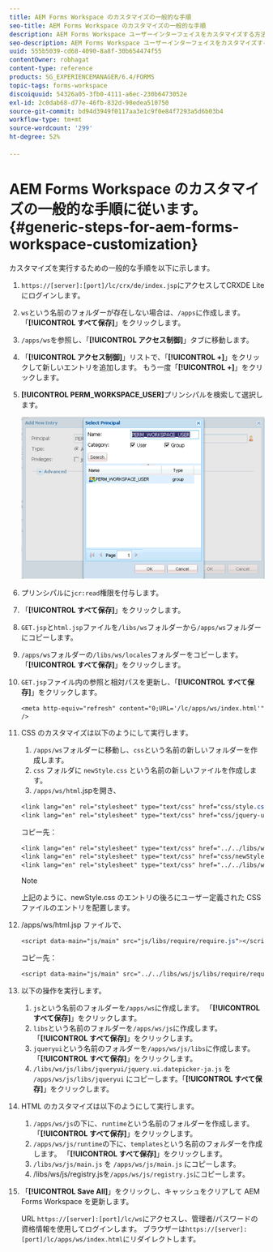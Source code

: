 ```yaml
---
title: AEM Forms Workspace のカスタマイズの一般的な手順
seo-title: AEM Forms Workspace のカスタマイズの一般的な手順
description: AEM Forms Workspace ユーザーインターフェイスをカスタマイズする方法。
seo-description: AEM Forms Workspace ユーザーインターフェイスをカスタマイズする方法。
uuid: 555b5039-cd68-4090-8a8f-30b654474f55
contentOwner: robhagat
content-type: reference
products: SG_EXPERIENCEMANAGER/6.4/FORMS
topic-tags: forms-workspace
discoiquuid: 54326a05-3fb0-4111-a6ec-230b6473052e
exl-id: 2c0dab68-d77e-46fb-832d-90edea510750
source-git-commit: bd94d3949f0117aa3e1c9f0e84f7293a5d6b03b4
workflow-type: tm+mt
source-wordcount: '299'
ht-degree: 52%

---
```


# AEM Forms Workspace のカスタマイズの一般的な手順に従います。  {#generic-steps-for-aem-forms-workspace-customization}

カスタマイズを実行するための一般的な手順を以下に示します。

1. `https://[server]:[port]/lc/crx/de/index.jsp`にアクセスしてCRXDE Liteにログインします。
1. `ws`という名前のフォルダーが存在しない場合は、`/apps`に作成します。 「**[!UICONTROL すべて保存]**」をクリックします。
1. `/apps/ws`を参照し、「**[!UICONTROL アクセス制御]**」タブに移動します。
1. 「**[!UICONTROL アクセス制御]**」リストで、「**[!UICONTROL +]**」をクリックして新しいエントリを追加します。 もう一度「**[!UICONTROL +]**」をクリックします。
1. **[!UICONTROL PERM_WORKSPACE_USER]**&#x200B;プリンシパルを検索して選択します。

   ![HTML Workspace をカスタマイズするための汎用手順の一部として PERM_WORKSPACE_USER プリンシパルを選択します](assets/perm_workspace_user.png)

1. プリンシパルに`jcr:read`権限を付与します。
1. 「**[!UICONTROL すべて保存]**」をクリックします。
1. `GET.jsp`と`html.jsp`ファイルを`/libs/ws`フォルダーから`/apps/ws`フォルダーにコピーします。
1. `/apps/ws`フォルダーの`/libs/ws/locales`フォルダーをコピーします。 「**[!UICONTROL すべて保存]**」をクリックします。
1. `GET.jsp`ファイル内の参照と相対パスを更新し、「**[!UICONTROL すべて保存]**」をクリックします。

   ```
   <meta http-equiv="refresh" content="0;URL='/lc/apps/ws/index.html'" />
   ```

1. CSS のカスタマイズは以下のようにして実行します。

   1. `/apps/ws`フォルダーに移動し、`css`という名前の新しいフォルダーを作成します。
   1. `css` フォルダに `newStyle.css` という名前の新しいファイルを作成します。
   1. `/apps/ws/html`.jspを開き、

   ```css
   <link lang="en" rel="stylesheet" type="text/css" href="css/style.css" />
   <link lang="en" rel="stylesheet" type="text/css" href="css/jquery-ui.css"/>
   ```

   コピー先：

   ```css
   <link lang="en" rel="stylesheet" type="text/css" href="../../libs/ws/css/style.css" />
   <link lang="en" rel="stylesheet" type="text/css" href="css/newStyle.css" />
   <link lang="en" rel="stylesheet" type="text/css" href="../../libs/ws/css/jquery-ui.css"/>
   ```

   >[!NOTE]
   >
   >上記のように、newStyle.css のエントリの後ろにユーザー定義された CSS ファイルのエントリを配置します。

1. /apps/ws/html.jsp ファイルで、

   ```css
   <script data-main="js/main" src="js/libs/require/require.js"></script>
   ```

   コピー先：

   ```css
   <script data-main="js/main" src="../../libs/ws/js/libs/require/require.js"></script>
   ```

1. 以下の操作を実行します。

   1. `js`という名前のフォルダーを`/apps/ws`に作成します。 「**[!UICONTROL すべて保存]**」をクリックします。
   1. `libs`という名前のフォルダーを`/apps/ws/js`に作成します。 「**[!UICONTROL すべて保存]**」をクリックします。
   1. `jqueryui`という名前のフォルダーを`/apps/ws/js/libs`に作成します。 「**[!UICONTROL すべて保存]**」をクリックします。
   1. `/libs/ws/js/libs/jqueryui/jquery.ui.datepicker-ja.js` を `/apps/ws/js/libs/jqueryui` にコピーします。「**[!UICONTROL すべて保存]**」をクリックします。

1. HTML のカスタマイズは以下のようにして実行します。

   1. `/apps/ws/js`の下に、`runtime`という名前のフォルダーを作成します。 「**[!UICONTROL すべて保存]**」をクリックします。
   1. `/apps/ws/js/runtime`の下に、`templates`という名前のフォルダーを作成します。 「**[!UICONTROL すべて保存]**」をクリックします。
   1. `/libs/ws/js/main.js` を `/apps/ws/js/main.js` にコピーします。
   1. /libs/ws/js/registry.jsを`/apps/ws/js/registry.js`にコピーします。

1. 「**[!UICONTROL Save All]**」をクリックし、キャッシュをクリアして AEM Forms Workspace を更新します。

   URL `https://[server]:[port]/lc/ws`にアクセスし、管理者/パスワードの資格情報を使用してログインします。 ブラウザーは`https://[server]:[port]/lc/apps/ws/index.html`にリダイレクトします。
